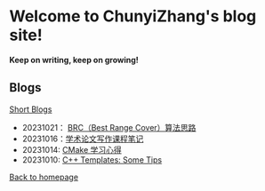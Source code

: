 # Welcome to ChunyiZhang's blog site! 

**Keep on writing, keep on growing!**

## Blogs

[Short Blogs ](./index2.html)

- 20231021： [BRC（Best Range Cover）算法思路](blogdir\20231021brc.html) 
- 20231016：[学术论文写作课程笔记](./blogdir/20231016writingcourse.html)
- 20231014: [CMake 学习心得](./blogdir/20231014.html)
- 20231010: [C++ Templates: Some Tips](./blogdir/20231013cpptemplate.html)

[Back to homepage](../index.html)